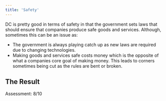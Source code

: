 ```yaml
---
title: 'Safety'
---
```


DC is pretty good in terms of safety in that the government sets laws that should ensure that companies produce safe goods and services. Although, sometimes this can be an issue as:

* The government is always playing catch up as new laws are required due to changing technologies.
* Making goods and services safe costs money which is the opposite of what a companies core goal of making money. This leads to corners sometimes being cut as the rules are bent or broken.

## The Result

Assessment: 8/10

